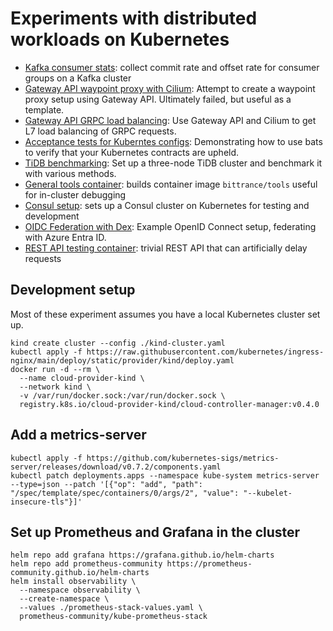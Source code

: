 # Experiments with distributed workloads on Kubernetes

- [Kafka consumer stats](./kafka-consumer-stats): collect commit rate and offset rate for consumer groups on a Kafka cluster
- [Gateway API waypoint proxy with Cilium](./gateway-api-cilium): Attempt to create a waypoint proxy setup using Gateway API. Ultimately failed, but useful as a template.
- [Gateway API GRPC load balancing](./gateway-api-grpc): Use Gateway API and Cilium to get L7 load balancing of GRPC requests.
- [Acceptance tests for Kuberntes configs](./acceptance-tests): Demonstrating how to use bats to verify that your Kubernetes contracts are upheld.
- [TiDB benchmarking](./tidb-benchmarks): Set up a three-node TiDB cluster and benchmark it with various methods.
- [General tools container](./tools-container): builds container image `bittrance/tools` useful for in-cluster debugging
- [Consul setup](./consul-k8s): sets up a Consul cluster on Kubernetes for testing and development
- [OIDC Federation with Dex](./oidc-federation): Example OpenID Connect setup, federating with Azure Entra ID.
- [REST API testing container](./hello-rest): trivial REST API that can artificially delay requests

## Development setup

Most of these experiment assumes you have a local Kubernetes cluster set up.

```shell
kind create cluster --config ./kind-cluster.yaml
kubectl apply -f https://raw.githubusercontent.com/kubernetes/ingress-nginx/main/deploy/static/provider/kind/deploy.yaml
docker run -d --rm \
  --name cloud-provider-kind \
  --network kind \
  -v /var/run/docker.sock:/var/run/docker.sock \
  registry.k8s.io/cloud-provider-kind/cloud-controller-manager:v0.4.0
```

## Add a metrics-server

```shell
kubectl apply -f https://github.com/kubernetes-sigs/metrics-server/releases/download/v0.7.2/components.yaml
kubectl patch deployments.apps --namespace kube-system metrics-server --type=json --patch '[{"op": "add", "path": "/spec/template/spec/containers/0/args/2", "value": "--kubelet-insecure-tls"}]'
```

## Set up Prometheus and Grafana in the cluster

```shell
helm repo add grafana https://grafana.github.io/helm-charts
helm repo add prometheus-community https://prometheus-community.github.io/helm-charts
helm install observability \
  --namespace observability \
  --create-namespace \
  --values ./prometheus-stack-values.yaml \
  prometheus-community/kube-prometheus-stack
```
